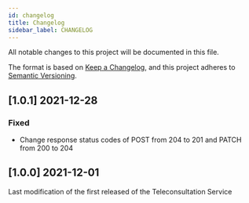 ```yaml
---
id: changelog
title: Changelog
sidebar_label: CHANGELOG
---
```

All notable changes to this project will be documented in this file.

The format is based on [Keep a Changelog](https://keepachangelog.com/en/1.0.0/),
and this project adheres to [Semantic Versioning](https://semver.org/spec/v2.0.0.html).

## [1.0.1] 2021-12-28

### Fixed

- Change response status codes of POST from 204 to 201 and PATCH from 200 to 204

## [1.0.0] 2021-12-01
Last modification of the first released of the Teleconsultation Service
